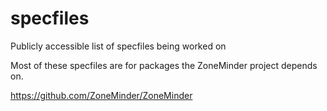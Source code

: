 # specfiles
Publicly accessible list of specfiles being worked on

Most of these specfiles are for packages the ZoneMinder project depends on.

https://github.com/ZoneMinder/ZoneMinder
